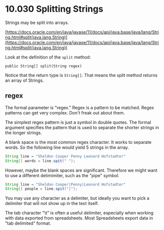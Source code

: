 # 10.030 Splitting Strings

Strings may be split into arrays.

[https://docs.oracle.com/en/java/javase/11/docs/api/java.base/java/lang/String.html#split(java.lang.String)](https://docs.oracle.com/en/java/javase/11/docs/api/java.base/java/lang/String.html#split(java.lang.String))

Look at the definition of the `split` method:

```text
public String[] split​(String regex)
```

Notice that the return type is `String[]`.  That means the split method returns an array of Strings.

## regex

The formal parameter is "regex."  Regex is a pattern to be matched.  Regex patterns can get very complex.  Don't freak out about them.

The simplest regex pattern is just a symbol in double quotes.  The formal argument specifies the pattern that is used to separate the shorter strings in the longer strings.

A blank space is the most common regex character.  It works to separate words.  So the following line would yield 5 strings in the array.

```java
String line = "Sheldon Cooper Penny Leonard Hofstadter"
String[] words = line.spit(" ");
```
However, maybe the blank spaces are significant.  Therefore we might want to use a different delimimiter, such as the "pipe" symbol.

```java
String line = "Sheldon Cooper|Penny|Leonard Hofstadter"
String[] people = line.spit("|");
```

You may use any character as a delimiter, but ideally you want to pick a delimiter that will not show up in the text itself.

The  tab character "\t" is often a useful delimiter, especially when working with data exported from spreadsheets.  Most Spreadsheets export data in "tab delimited" format.